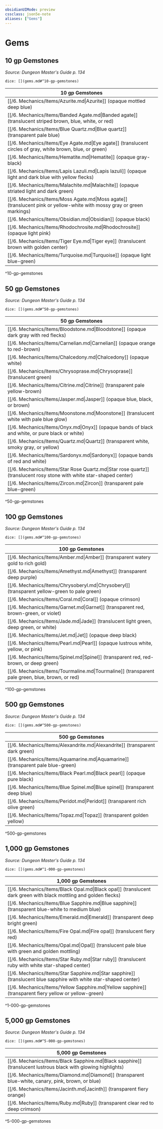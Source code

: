 ```yaml
---
obsidianUIMode: preview
cssclass: json5e-note
aliases: ["Gems"]
---
```

# Gems


## 10 gp Gemstones
_Source: Dungeon Master's Guide p. 134_

`dice: [](gems.md#^10-gp-gemstones)`

| 10 gp Gemstones |
|-----------------|
| [[/6. Mechanics/Items/Azurite.md\|Azurite]] (opaque mottled deep blue) |
| [[/6. Mechanics/Items/Banded Agate.md\|Banded agate]] (translucent striped brown, blue, white, or red) |
| [[/6. Mechanics/Items/Blue Quartz.md\|Blue quartz]] (transparent pale blue) |
| [[/6. Mechanics/Items/Eye Agate.md\|Eye agate]] (translucent circles of gray, white brown, blue, or green) |
| [[/6. Mechanics/Items/Hematite.md\|Hematite]] (opaque gray-black) |
| [[/6. Mechanics/Items/Lapis Lazuli.md\|Lapis lazuli]] (opaque light and dark blue with yellow flecks) |
| [[/6. Mechanics/Items/Malachite.md\|Malachite]] (opaque striated light and dark green) |
| [[/6. Mechanics/Items/Moss Agate.md\|Moss agate]] (translucent pink or yellow-white with mossy gray or green markings) |
| [[/6. Mechanics/Items/Obsidian.md\|Obsidian]] (opaque black) |
| [[/6. Mechanics/Items/Rhodochrosite.md\|Rhodochrosite]] (opaque light pink) |
| [[/6. Mechanics/Items/Tiger Eye.md\|Tiger eye]] (translucent brown with golden center) |
| [[/6. Mechanics/Items/Turquoise.md\|Turquoise]] (opaque light blue-green) |
^10-gp-gemstones

## 50 gp Gemstones
_Source: Dungeon Master's Guide p. 134_

`dice: [](gems.md#^50-gp-gemstones)`

| 50 gp Gemstones |
|-----------------|
| [[/6. Mechanics/Items/Bloodstone.md\|Bloodstone]] (opaque dark gray with red flecks) |
| [[/6. Mechanics/Items/Carnelian.md\|Carnelian]] (opaque orange to red-brown) |
| [[/6. Mechanics/Items/Chalcedony.md\|Chalcedony]] (opaque white) |
| [[/6. Mechanics/Items/Chrysoprase.md\|Chrysoprase]] (translucent green) |
| [[/6. Mechanics/Items/Citrine.md\|Citrine]] (transparent pale yellow-brown) |
| [[/6. Mechanics/Items/Jasper.md\|Jasper]] (opaque blue, black, or brown) |
| [[/6. Mechanics/Items/Moonstone.md\|Moonstone]] (translucent white with pale blue glow) |
| [[/6. Mechanics/Items/Onyx.md\|Onyx]] (opaque bands of black and white, or pure black or white) |
| [[/6. Mechanics/Items/Quartz.md\|Quartz]] (transparent white, smoky gray, or yellow) |
| [[/6. Mechanics/Items/Sardonyx.md\|Sardonyx]] (opaque bands of red and white) |
| [[/6. Mechanics/Items/Star Rose Quartz.md\|Star rose quartz]] (translucent rosy stone with white star-shaped center) |
| [[/6. Mechanics/Items/Zircon.md\|Zircon]] (transparent pale blue-green) |
^50-gp-gemstones

## 100 gp Gemstones
_Source: Dungeon Master's Guide p. 134_

`dice: [](gems.md#^100-gp-gemstones)`

| 100 gp Gemstones |
|------------------|
| [[/6. Mechanics/Items/Amber.md\|Amber]] (transparent watery gold to rich gold) |
| [[/6. Mechanics/Items/Amethyst.md\|Amethyst]] (transparent deep purple) |
| [[/6. Mechanics/Items/Chrysoberyl.md\|Chrysoberyl]] (transparent yellow-green to pale green) |
| [[/6. Mechanics/Items/Coral.md\|Coral]] (opaque crimson) |
| [[/6. Mechanics/Items/Garnet.md\|Garnet]] (transparent red, brown-green, or violet) |
| [[/6. Mechanics/Items/Jade.md\|Jade]] (translucent light green, deep green, or white) |
| [[/6. Mechanics/Items/Jet.md\|Jet]] (opaque deep black) |
| [[/6. Mechanics/Items/Pearl.md\|Pearl]] (opaque lustrous white, yellow, or pink) |
| [[/6. Mechanics/Items/Spinel.md\|Spinel]] (transparent red, red-brown, or deep green) |
| [[/6. Mechanics/Items/Tourmaline.md\|Tourmaline]] (transparent pale green, blue, brown, or red) |
^100-gp-gemstones

## 500 gp Gemstones
_Source: Dungeon Master's Guide p. 134_

`dice: [](gems.md#^500-gp-gemstones)`

| 500 gp Gemstones |
|------------------|
| [[/6. Mechanics/Items/Alexandrite.md\|Alexandrite]] (transparent dark green) |
| [[/6. Mechanics/Items/Aquamarine.md\|Aquamarine]] (transparent pale blue-green) |
| [[/6. Mechanics/Items/Black Pearl.md\|Black pearl]] (opaque pure black) |
| [[/6. Mechanics/Items/Blue Spinel.md\|Blue spinel]] (transparent deep blue) |
| [[/6. Mechanics/Items/Peridot.md\|Peridot]] (transparent rich olive green) |
| [[/6. Mechanics/Items/Topaz.md\|Topaz]] (transparent golden yellow) |
^500-gp-gemstones

## 1,000 gp Gemstones
_Source: Dungeon Master's Guide p. 134_

`dice: [](gems.md#^1-000-gp-gemstones)`

| 1,000 gp Gemstones |
|--------------------|
| [[/6. Mechanics/Items/Black Opal.md\|Black opal]] (translucent dark green with black mottling and golden flecks) |
| [[/6. Mechanics/Items/Blue Sapphire.md\|Blue sapphire]] (transparent blue-white to medium blue) |
| [[/6. Mechanics/Items/Emerald.md\|Emerald]] (transparent deep bright green) |
| [[/6. Mechanics/Items/Fire Opal.md\|Fire opal]] (translucent fiery red) |
| [[/6. Mechanics/Items/Opal.md\|Opal]] (translucent pale blue with green and golden mottling) |
| [[/6. Mechanics/Items/Star Ruby.md\|Star ruby]] (translucent ruby with white star-shaped center) |
| [[/6. Mechanics/Items/Star Sapphire.md\|Star sapphire]] (translucent blue sapphire with white star-shaped center) |
| [[/6. Mechanics/Items/Yellow Sapphire.md\|Yellow sapphire]] (transparent fiery yellow or yellow-green) |
^1-000-gp-gemstones

## 5,000 gp Gemstones
_Source: Dungeon Master's Guide p. 134_

`dice: [](gems.md#^5-000-gp-gemstones)`

| 5,000 gp Gemstones |
|--------------------|
| [[/6. Mechanics/Items/Black Sapphire.md\|Black sapphire]] (translucent lustrous black with glowing highlights) |
| [[/6. Mechanics/Items/Diamond.md\|Diamond]] (transparent blue-white, canary, pink, brown, or blue) |
| [[/6. Mechanics/Items/Jacinth.md\|Jacinth]] (transparent fiery orange) |
| [[/6. Mechanics/Items/Ruby.md\|Ruby]] (transparent clear red to deep crimson) |
^5-000-gp-gemstones